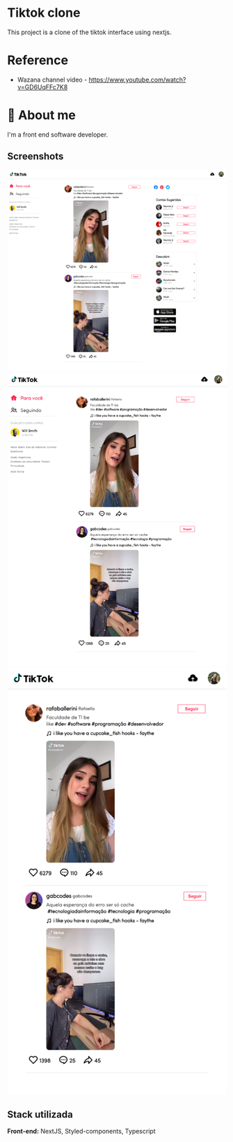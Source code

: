 
# Tiktok clone

This project is a clone of the tiktok interface using nextjs.


# Reference

 - Wazana channel video - https://www.youtube.com/watch?v=GD6UqFFc7K8



# 🚀 About me
I'm a front end software developer.


## Screenshots

<img src="/public/imagesReadme/localhost_3000_ (7).png"/>
<img src="/public/imagesReadme/localhost_3000_ (8).png"/>
<img src="/public/imagesReadme/localhost_3000_ (9).png"/>


## Stack utilizada

**Front-end:** NextJS, Styled-components, Typescript

